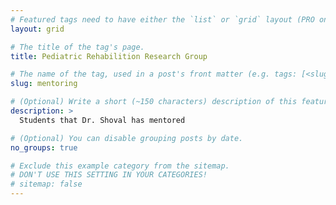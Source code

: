 ```yaml
---
# Featured tags need to have either the `list` or `grid` layout (PRO only).
layout: grid

# The title of the tag's page.
title: Pediatric Rehabilition Research Group

# The name of the tag, used in a post's front matter (e.g. tags: [<slug>]).
slug: mentoring

# (Optional) Write a short (~150 characters) description of this featured tag.
description: >
  Students that Dr. Shoval has mentored

# (Optional) You can disable grouping posts by date.
no_groups: true

# Exclude this example category from the sitemap.
# DON'T USE THIS SETTING IN YOUR CATEGORIES!
# sitemap: false
---
```

